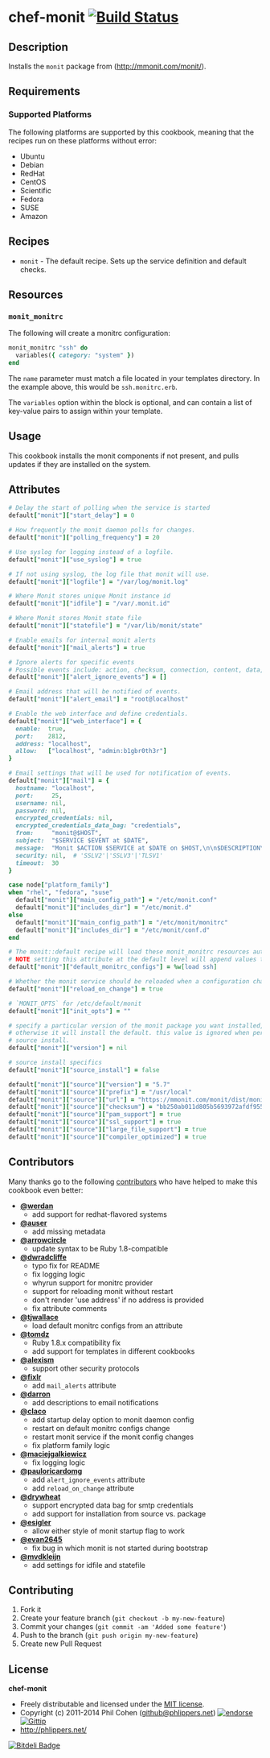 # chef-monit  [![Build Status](http://img.shields.io/travis-ci/phlipper/chef-monit.png)](http://travis-ci.org/phlipper/chef-monit)

## Description

Installs the `monit` package from (http://mmonit.com/monit/).


## Requirements

### Supported Platforms

The following platforms are supported by this cookbook, meaning that the recipes run on these platforms without error:

* Ubuntu
* Debian
* RedHat
* CentOS
* Scientific
* Fedora
* SUSE
* Amazon


## Recipes

* `monit` - The default recipe. Sets up the service definition and default checks.


## Resources

### `monit_monitrc`

The following will create a monitrc configuration:

```ruby
monit_monitrc "ssh" do
  variables({ category: "system" })
end
```

The `name` parameter must match a file located in your templates directory. In the example above, this would be `ssh.monitrc.erb`.

The `variables` option within the block is optional, and can contain a list of key-value pairs to assign within your template.


## Usage

This cookbook installs the monit components if not present, and pulls updates if they are installed on the system.


## Attributes

```ruby
# Delay the start of polling when the service is started
default["monit"]["start_delay"] = 0

# How frequently the monit daemon polls for changes.
default["monit"]["polling_frequency"] = 20

# Use syslog for logging instead of a logfile.
default["monit"]["use_syslog"] = true

# If not using syslog, the log file that monit will use.
default["monit"]["logfile"] = "/var/log/monit.log"

# Where Monit stores unique Monit instance id
default["monit"]["idfile"] = "/var/.monit.id"

# Where Monit stores Monit state file
default["monit"]["statefile"] = "/var/lib/monit/state"

# Enable emails for internal monit alerts
default["monit"]["mail_alerts"] = true

# Ignore alerts for specific events
# Possible events include: action, checksum, connection, content, data, exec, fsflags, gid, icmp, instance, invalid, nonexist, permission, pid, ppid, resource, size, status, timeout, timestamp, uid, uptime.
default["monit"]["alert_ignore_events"] = []

# Email address that will be notified of events.
default["monit"]["alert_email"] = "root@localhost"

# Enable the web interface and define credentials.
default["monit"]["web_interface"] = {
  enable:  true,
  port:    2812,
  address: "localhost",
  allow:   ["localhost", "admin:b1gbr0th3r"]
}

# Email settings that will be used for notification of events.
default["monit"]["mail"] = {
  hostname: "localhost",
  port:     25,
  username: nil,
  password: nil,
  encrypted_credentials: nil,
  encrypted_credentials_data_bag: "credentials",
  from:     "monit@$HOST",
  subject:  "$SERVICE $EVENT at $DATE",
  message:  "Monit $ACTION $SERVICE at $DATE on $HOST,\n\n$DESCRIPTION\n\nDutifully,\nMonit",
  security: nil,  # 'SSLV2'|'SSLV3'|'TLSV1'
  timeout:  30
}

case node["platform_family"]
when "rhel", "fedora", "suse"
  default["monit"]["main_config_path"] = "/etc/monit.conf"
  default["monit"]["includes_dir"] = "/etc/monit.d"
else
  default["monit"]["main_config_path"] = "/etc/monit/monitrc"
  default["monit"]["includes_dir"] = "/etc/monit/conf.d"
end

# The monit::default recipe will load these monit_monitrc resources automatically
# NOTE setting this attribute at the default level will append values to the array
default["monit"]["default_monitrc_configs"] = %w[load ssh]

# Whether the monit service should be reloaded when a configuration changes
default["monit"]["reload_on_change"] = true

# `MONIT_OPTS` for /etc/default/monit
default["monit"]["init_opts"] = ""

# specify a particular version of the monit package you want installed,
# otherwise it will install the default. this value is ignored when performing a
# source install.
default["monit"]["version"] = nil

# source install specifics
default["monit"]["source_install"] = false

default["monit"]["source"]["version"] = "5.7"
default["monit"]["source"]["prefix"] = "/usr/local"
default["monit"]["source"]["url"] = "https://mmonit.com/monit/dist/monit-5.7.tar.gz"
default["monit"]["source"]["checksum"] = "bb250ab011d805b5693972afdf95509e79bb3b390caa763275c9501f74b598a2"
default["monit"]["source"]["pam_support"] = true
default["monit"]["source"]["ssl_support"] = true
default["monit"]["source"]["large_file_support"] = true
default["monit"]["source"]["compiler_optimized"] = true
```

## Contributors

Many thanks go to the following [contributors](https://github.com/phlipper/chef-monit/graphs/contributors) who have helped to make this cookbook even better:

* **[@werdan](https://github.com/werdan)**
    * add support for redhat-flavored systems
* **[@auser](https://github.com/auser)**
    * add missing metadata
* **[@arrowcircle](https://github.com/arrowcircle)**
    * update syntax to be Ruby 1.8-compatible
* **[@dwradcliffe](https://github.com/dwradcliffe)**
    * typo fix for README
    * fix logging logic
    * whyrun support for monitrc provider
    * support for reloading monit without restart
    * don't render 'use address' if no address is provided
    * fix attribute comments
* **[@tjwallace](https://github.com/tjwallace)**
    * load default monitrc configs from an attribute
* **[@tomdz](https://github.com/tomdz)**
    * Ruby 1.8.x compatibility fix
    * add support for templates in different cookbooks
* **[@alexism](https://github.com/alexism)**
    * support other security protocols
* **[@fixlr](https://github.com/fixlr)**
    * add `mail_alerts` attribute
* **[@darron](https://github.com/darron)**
    * add descriptions to email notifications
* **[@claco](https://github.com/claco)**
    * add startup delay option to monit daemon config
    * restart on default monitrc configs change
    * restart monit service if the monit config changes
    * fix platform family logic
* **[@maciejgalkiewicz](https://github.com/maciejgalkiewicz)**
    * fix logging logic
* **[@pauloricardomg](https://github.com/pauloricardomg)**
    * add `alert_ignore_events` attribute
    * add `reload_on_change` attribute
* **[@drywheat](https://github.com/drywheat)**
    * support encrypted data bag for smtp credentials
    * add support for installation from source vs. package
* **[@esigler](https://github.com/esigler)**
    * allow either style of monit startup flag to work
* **[@evan2645](https://github.com/evan2645)**
    * fix bug in which monit is not started during bootstrap
* **[@mvdkleijn](https://github.com/mvdkleijn)**
    * add settings for idfile and statefile


## Contributing

1. Fork it
2. Create your feature branch (`git checkout -b my-new-feature`)
3. Commit your changes (`git commit -am 'Added some feature'`)
4. Push to the branch (`git push origin my-new-feature`)
5. Create new Pull Request


## License

**chef-monit**

* Freely distributable and licensed under the [MIT license](http://phlipper.mit-license.org/2011-2014/license.html).
* Copyright (c) 2011-2014 Phil Cohen (github@phlippers.net) [![endorse](http://api.coderwall.com/phlipper/endorsecount.png)](http://coderwall.com/phlipper)  [![Gittip](http://img.shields.io/gittip/phlipper.png)](https://www.gittip.com/phlipper/)
* http://phlippers.net/

[![Bitdeli Badge](https://d2weczhvl823v0.cloudfront.net/phlipper/chef-monit/trend.png)](https://bitdeli.com/free "Bitdeli Badge")
